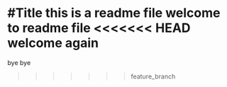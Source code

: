 #Title
this is a readme file
welcome to readme file
<<<<<<< HEAD
welcome again
=======
bye bye
>>>>>>> feature_branch
